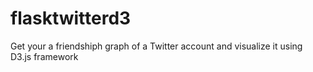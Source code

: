 flasktwitterd3
==============

Get your a friendshiph graph of a Twitter account and visualize it using D3.js framework
